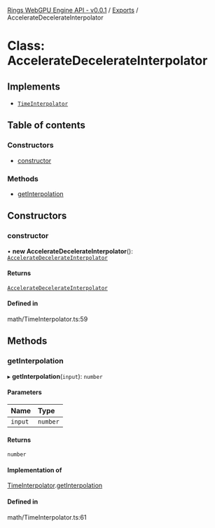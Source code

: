 [Rings WebGPU Engine API - v0.0.1](../README.md) / [Exports](../modules.md) / AccelerateDecelerateInterpolator

# Class: AccelerateDecelerateInterpolator

## Implements

- [`TimeInterpolator`](../interfaces/TimeInterpolator.md)

## Table of contents

### Constructors

- [constructor](AccelerateDecelerateInterpolator.md#constructor)

### Methods

- [getInterpolation](AccelerateDecelerateInterpolator.md#getinterpolation)

## Constructors

### constructor

• **new AccelerateDecelerateInterpolator**(): [`AccelerateDecelerateInterpolator`](AccelerateDecelerateInterpolator.md)

#### Returns

[`AccelerateDecelerateInterpolator`](AccelerateDecelerateInterpolator.md)

#### Defined in

math/TimeInterpolator.ts:59

## Methods

### getInterpolation

▸ **getInterpolation**(`input`): `number`

#### Parameters

| Name | Type |
| :------ | :------ |
| `input` | `number` |

#### Returns

`number`

#### Implementation of

[TimeInterpolator](../interfaces/TimeInterpolator.md).[getInterpolation](../interfaces/TimeInterpolator.md#getinterpolation)

#### Defined in

math/TimeInterpolator.ts:61

